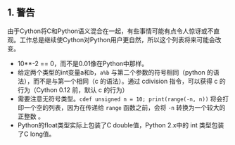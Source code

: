 ## 1. 警告
由于Cython将C和Python语义混合在一起，有些事情可能有点令人惊讶或不直观。工作总是继续使Cython对Python用户更自然，所以这个列表将来可能会改变。
- 10**-2 == 0，而不是0.01像在Python中那样。
- 给定两个类型的int变量a和b，`a%b` 与第二个参数的符号相同（python 的语法），而不是与第一个相同（c 的语法）。通过 cdivision 指令，可以获得 c 的行为（Cython 0.12 前，默认 c 的行为）
- 需要注意无符号类型。`cdef unsigned n = 10; print(range(-n, n))` 将会打印一个空的列表，因为在传递给 `range` 函数之前，会将 `-n` 转换为一个较大的正整数 。
- Python的float类型实际上包装了C double值，Python 2.x中的 int 类型包装了C long值。
